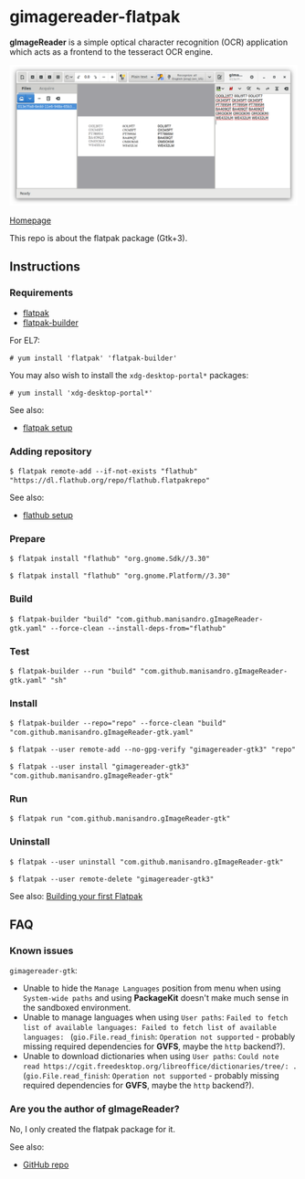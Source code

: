 # gimagereader-flatpak

**gImageReader** is a simple optical character recognition (OCR) application which acts as a frontend to the tesseract OCR engine.

![gimagereader-gtk3-flatpak screenshot](gimagereader-gtk3-flatpak.png)

[Homepage](https://github.com/manisandro/gImageReader)

This repo is about the flatpak package (Gtk+3).

## Instructions

### Requirements

* [flatpak](https://github.com/flatpak/flatpak)
* [flatpak-builder](https://github.com/flatpak/flatpak-builder)

For EL7:

```
# yum install 'flatpak' 'flatpak-builder'
```

You may also wish to install the `xdg-desktop-portal*` packages:

```
# yum install 'xdg-desktop-portal*'
```

See also:

* [flatpak setup](https://flatpak.org/setup)

### Adding repository

```
$ flatpak remote-add --if-not-exists "flathub" "https://dl.flathub.org/repo/flathub.flatpakrepo"
```

See also:

* [flathub setup](http://docs.flatpak.org/en/latest/using-flatpak.html#add-a-remote)

### Prepare

```
$ flatpak install "flathub" "org.gnome.Sdk//3.30"
```

```
$ flatpak install "flathub" "org.gnome.Platform//3.30"
```

### Build

```
$ flatpak-builder "build" "com.github.manisandro.gImageReader-gtk.yaml" --force-clean --install-deps-from="flathub"
```

### Test

```
$ flatpak-builder --run "build" "com.github.manisandro.gImageReader-gtk.yaml" "sh"
```

### Install

```
$ flatpak-builder --repo="repo" --force-clean "build" "com.github.manisandro.gImageReader-gtk.yaml"
```

```
$ flatpak --user remote-add --no-gpg-verify "gimagereader-gtk3" "repo"
```

```
$ flatpak --user install "gimagereader-gtk3" "com.github.manisandro.gImageReader-gtk"
```

### Run

```
$ flatpak run "com.github.manisandro.gImageReader-gtk"
```

### Uninstall

```
$ flatpak --user uninstall "com.github.manisandro.gImageReader-gtk"
```

```
$ flatpak --user remote-delete "gimagereader-gtk3"
```

See also: [Building your first Flatpak](http://docs.flatpak.org/en/latest/first-build.html)

## FAQ

### Known issues

`gimagereader-gtk`:
 * Unable to hide the `Manage Languages` position from menu when using `System-wide paths` and using **PackageKit** doesn't make much sense in the sandboxed environment.
 * Unable to manage languages when using `User paths`: `Failed to fetch list of available languages: Failed to fetch list of available languages: ` (`gio.File.read_finish`: `Operation not supported` - probably missing required dependencies for **GVFS**, maybe the `http` backend?).
 * Unable to download dictionaries when using `User paths`: `Could note read https://cgit.freedesktop.org/libreoffice/dictionaries/tree/: .` (`gio.File.read_finish`: `Operation not supported` - probably missing required dependencies for **GVFS**, maybe the `http` backend?).

### Are you the author of gImageReader?

No, I only created the flatpak package for it.

See also:

* [GitHub repo](https://github.com/manisandro/gImageReader)

